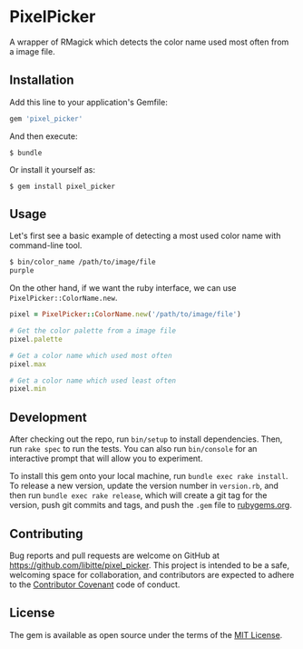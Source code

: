 # PixelPicker

A wrapper of RMagick which detects the color name used most often from a image file.

## Installation

Add this line to your application's Gemfile:

```ruby
gem 'pixel_picker'
```

And then execute:

    $ bundle

Or install it yourself as:

    $ gem install pixel_picker

## Usage

Let's first see a basic example of detecting a most used color name with command-line tool.

```bash
$ bin/color_name /path/to/image/file
purple
```

On the other hand, if we want the ruby interface, we can use `PixelPicker::ColorName.new`.

```ruby
pixel = PixelPicker::ColorName.new('/path/to/image/file')

# Get the color palette from a image file
pixel.palette

# Get a color name which used most often
pixel.max

# Get a color name which used least often
pixel.min
```

## Development

After checking out the repo, run `bin/setup` to install dependencies. Then, run `rake spec` to run the tests. You can also run `bin/console` for an interactive prompt that will allow you to experiment.

To install this gem onto your local machine, run `bundle exec rake install`. To release a new version, update the version number in `version.rb`, and then run `bundle exec rake release`, which will create a git tag for the version, push git commits and tags, and push the `.gem` file to [rubygems.org](https://rubygems.org).

## Contributing

Bug reports and pull requests are welcome on GitHub at https://github.com/libitte/pixel_picker. This project is intended to be a safe, welcoming space for collaboration, and contributors are expected to adhere to the [Contributor Covenant](http://contributor-covenant.org) code of conduct.


## License

The gem is available as open source under the terms of the [MIT License](http://opensource.org/licenses/MIT).

